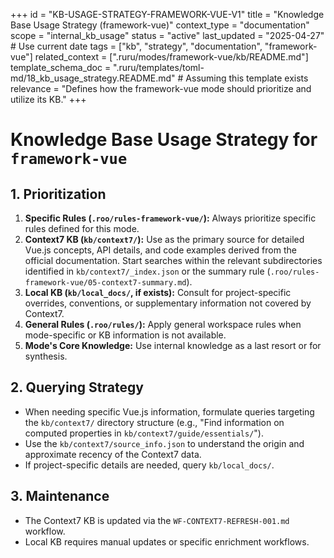 +++
id = "KB-USAGE-STRATEGY-FRAMEWORK-VUE-V1"
title = "Knowledge Base Usage Strategy (framework-vue)"
context_type = "documentation"
scope = "internal_kb_usage"
status = "active"
last_updated = "2025-04-27" # Use current date
tags = ["kb", "strategy", "documentation", "framework-vue"]
related_context = [".ruru/modes/framework-vue/kb/README.md"]
template_schema_doc = ".ruru/templates/toml-md/18_kb_usage_strategy.README.md" # Assuming this template exists
relevance = "Defines how the framework-vue mode should prioritize and utilize its KB."
+++

# Knowledge Base Usage Strategy for `framework-vue`

## 1. Prioritization

1.  **Specific Rules (`.roo/rules-framework-vue/`):** Always prioritize specific rules defined for this mode.
2.  **Context7 KB (`kb/context7/`):** Use as the primary source for detailed Vue.js concepts, API details, and code examples derived from the official documentation. Start searches within the relevant subdirectories identified in `kb/context7/_index.json` or the summary rule (`.roo/rules-framework-vue/05-context7-summary.md`).
3.  **Local KB (`kb/local_docs/`, if exists):** Consult for project-specific overrides, conventions, or supplementary information not covered by Context7.
4.  **General Rules (`.roo/rules/`):** Apply general workspace rules when mode-specific or KB information is not available.
5.  **Mode's Core Knowledge:** Use internal knowledge as a last resort or for synthesis.

## 2. Querying Strategy

*   When needing specific Vue.js information, formulate queries targeting the `kb/context7/` directory structure (e.g., "Find information on computed properties in `kb/context7/guide/essentials/`").
*   Use the `kb/context7/source_info.json` to understand the origin and approximate recency of the Context7 data.
*   If project-specific details are needed, query `kb/local_docs/`.

## 3. Maintenance

*   The Context7 KB is updated via the `WF-CONTEXT7-REFRESH-001.md` workflow.
*   Local KB requires manual updates or specific enrichment workflows.
